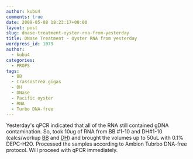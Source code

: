 ```yaml
---
author: kubu4
comments: true
date: 2009-05-08 18:23:17+00:00
layout: post
slug: dnase-treatment-oyster-rna-from-yesterday
title: DNase Treatment - Oyster RNA from yesterday
wordpress_id: 1079
author:
  - kubu4
categories:
  - PROPS
tags:
  - BB
  - Crassostrea gigas
  - DH
  - DNase
  - Pacific oyster
  - RNA
  - Turbo DNA-free
---
```


Yesterday's qPCR indicated that all of the RNA still contained gDNA contamination. So, took 10ug of RNA from BB #1-10 and DH#1-10 (calcs/workup [BB](https://eagle.fish.washington.edu/Arabidopsis/Notebook%20Workup%20Files/20090508-01.jpg) and [DH](http://eagle.fish.washington.edu/Arabidopsis/Notebook%20Workup%20Files/20090508-02.jpg)) and brought the volumes up to 50uL with 0.1% DEPC-H2O. Processed the samples according to Ambion Tubrbo DNA-free protocol. Will proceed with qPCR immediately.
